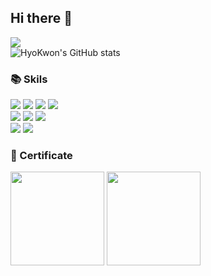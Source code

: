 ## Hi there 👋
<a href="https://hits.seeyoufarm.com"><img src="https://hits.seeyoufarm.com/api/count/incr/badge.svg?url=https%3A%2F%2Fgithub.com%2Fmushroom528&count_bg=%234AAFE3&title_bg=%23555555&icon=&icon_color=%23E7E7E7&title=hits&edge_flat=false"/></a></br>
![HyoKwon's GitHub stats](https://github-readme-stats.vercel.app/api?username=mushroom528&show_icons=true&theme=github_dark_dimmed)

### 📚 Skils
<div>
  <img src="https://img.shields.io/badge/Java-ED8B00?style=for-the-badge&logo=openjdk&logoColor=white" />
  <img src="https://img.shields.io/badge/Spring-6DB33F?style=for-the-badge&logo=spring&logoColor=white" />
  <img src="https://img.shields.io/badge/MySQL-00000F?style=for-the-badge&logo=mysql&logoColor=white" />
  <img src="https://camo.githubusercontent.com/36615b209ed42e51e4562dae6339e7197b259293ccc287b61382a2c7a550a7ef/68747470733a2f2f696d672e736869656c64732e696f2f62616467652f4a50412d3846384638463f7374796c653d666f722d7468652d6261646765" />
</div>
<div>
  <img src="https://img.shields.io/badge/JavaScript-F7DF1E?style=for-the-badge&logo=JavaScript&logoColor=white" />
  <img src="https://img.shields.io/badge/Vue.js-35495E?style=for-the-badge&logo=vue.js&logoColor=4FC08D" />
  <img src="https://img.shields.io/badge/jQuery-0769AD?style=for-the-badge&logo=jquery&logoColor=white" />
</div>
<div>
  <img src="https://img.shields.io/badge/docker-%230db7ed.svg?style=for-the-badge&logo=docker&logoColor=white" />
  <img src="https://img.shields.io/badge/kubernetes-%23326ce5.svg?style=for-the-badge&logo=kubernetes&logoColor=white" />
</div>

### 📝 Certificate
<div>
  <img src="https://github.com/mushroom528/mushroom528/assets/49677739/716516fe-f96f-46e6-9b9e-23ac12732d8c" style="width: 150px; height= 150px;" />
  <img src="https://github.com/mushroom528/mushroom528/assets/49677739/4215d638-9481-4fe1-ad08-4c3404f2a2c7" style="width: 150px; height= 150px;" />
</div>

<!--
**mushroom528/mushroom528** is a ✨ _special_ ✨ repository because its `README.md` (this file) appears on your GitHub profile.

Here are some ideas to get you started:

- 🔭 I’m currently working on ...
- 🌱 I’m currently learning ...
- 👯 I’m looking to collaborate on ...
- 🤔 I’m looking for help with ...
- 💬 Ask me about ...
- 📫 How to reach me: ...
- 😄 Pronouns: ...
- ⚡ Fun fact: ...
-->
